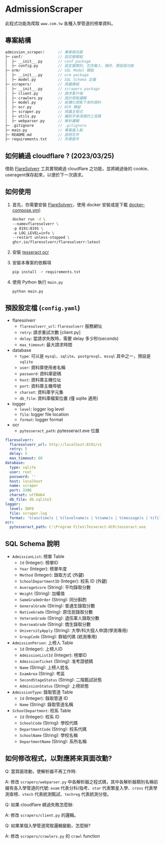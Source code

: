 # AdmissionScraper

此程式功能為爬取 `www.com.tw` 各種入學管道的榜單資料。

## 專案結構

```c
admission_scraper/      // 專案根目錄
├─ conf/                // 設定檔模組
│  ├─ __init__.py       // conf package 
│  ├─ config.py         // 設定檔類別，包含載入、儲存、預設值功能
├─ orm/                 // SQL Model 模組
│  ├─ __init__.py       // orm package
│  ├─ model.py          // SQL Schema 定義
├─ scrapers/            // 爬蟲模組
│  ├─ __init__.py       // scrapers package
│  ├─ client.py         // 請求客戶端
│  ├─ crawlers.py       // 設計爬取邏輯
│  ├─ model.py          // 結構化爬取下來的資料
│  ├─ ocr.py            // OCR 模組
│  ├─ scraper.py        // 爬蟲主程式
│  ├─ utils.py          // 輔助字串清理的工具類
│  ├─ webparser.py      // 解析邏輯
├─ .gitignore           // .gitignore
├─ main.py              // 專案進入點
├─ README.md            // 說明文件
├─ requirements.txt     // 所需套件
```

## 如何繞過 cloudflare ? (2023/03/25)

借助 [FlareSolverr](https://github.com/FlareSolverr/FlareSolverr) 工具實現繞過 cloudflare 之功能，並將繞過後的 cookie、useragent保存起來，以便於下一次請求。

## 如何使用

1. 首先，你需要安裝 [FlareSolverr](https://github.com/FlareSolverr/FlareSolverr)，使用 docker 安裝或是下載 [docker-compose.yml](https://github.com/FlareSolverr/FlareSolverr/blob/master/docker-compose.yml):

    ```bash
    docker run -d \
    --name=flaresolverr \
    -p 8191:8191 \
    -e LOG_LEVEL=info \
    --restart unless-stopped \
    ghcr.io/flaresolverr/flaresolverr:latest
    ```

2. 安裝 [tesseract ocr](https://tesseract-ocr.github.io/)

3. 安裝本專案的依賴項

    ```bash
    pip install -r requirements.txt
    ```

4. 使用 Python 執行 `main.py`

    ```bash
    python main.py
    ```

## 預設設定檔 (`config.yaml`)

- flaresolverr
  - `flaresolverr_url`: `flaresolverr` 服務網址
  - `retry`: 請求重試次數 [client.py]
  - `delay`: 當請求失敗時，需要 delay 多少秒(seconds)
  - `max_timeout`: 最大請求時間
- database
  - `type`: 可以是 `mysql`、`sqlite`、`postgresql`、`mssql` 其中之一，預設是 `sqlite`
  - `user`: 資料庫使用者名稱
  - `password`: 資料庫密碼
  - `host`: 資料庫主機位址
  - `port`: 資料庫主機埠號
  - `charset`: 資料庫字元集
  - `db_file`: 資料庫檔案位置 (僅 sqlite 適用)
- logger
  - `level`: logger log level
  - `file`: logger file location
  - `format`: logger format
- ocr
  - `pytesseract_path`: pytesseract.exe 位置

```yaml
flaresolverr:
  flaresolverr_url: http://localhost:8191/v1
  retry: 5
  delay: 5
  max_timeout: 60
database:
  type: sqlite
  user: root
  password: ''
  host: localhost
  name: scraper
  port: 3306
  charset: utf8mb4
  db_file: db.sqlite3
logger:
  level: INFO
  file: scraper.log
  format: '%(asctime)s | %(levelname)s | %(name)s | %(message)s | %(filename)s:%(lineno)d'
ocr:
  pytesseract_path: C:\Program Files\Tesseract-OCR\tesseract.exe
```

## SQL Schema 說明

- `AdmissionList`: 榜單 Table
  - `Id` (Integer): 榜單ID
  - `Year` (Integer): 榜單年度
  - `Method` (Integer): 錄取方式 (外鍵)
  - `SchoolDepartmentID` (Integer): 校系 ID (外鍵)
  - `AverageScore` (String): 平均錄取分數
  - `Weight` (String): 加權值
  - `SameGradeOrder` (String): 同分斟酌
  - `GeneralGrade` (String): 普通生錄取分數
  - `NativeGrade` (String): 原住民錄取分數
  - `VeteranGrade` (String): 退伍軍人錄取分數
  - `OverseaGrade` (String): 僑生錄取分數
  - `UniversityApply` (String): 大學/科大個人申請(學測專用)
  - `GroupCode` (String): 群組代碼 (統測專用)
- `AdmissionPerson`: 上榜人 Table
  - `Id` (Integer): 上榜人ID
  - `AdmissionListId` (Integer): 榜單ID
  - `AdmissionTicket` (String): 准考證號碼
  - `Name` (String): 上榜人姓名
  - `ExamArea` (String): 考區
  - `SecondStageStatus` (String): 二階甄試狀態
  - `AdmissionStatus` (String): 上榜狀態
- `AdmissionType`: 錄取管道 Table
  - `Id` (Integer): 錄取管道 ID
  - `Name` (String): 錄取管道名稱
- `SchoolDepartment`: 校系 Table
  - `Id` (Integer): 校系 ID
  - `SchoolCode` (String): 學校代碼
  - `DepartmentCode` (String): 校系代碼
  - `SchoolName` (String): 學校名稱
  - `DepartmentName` (String): 系所名稱

## 如何修改程式，以對應將來頁面改動?

Q: 當頁面改動，使解析器不再工作時:

A: 修改 `scrapers/webparser.py` 中各解析器之程式碼，其中各解析器類別名稱前綴有各入學管道的代號: `exam` 代表分科/指考、`star` 代表繁星入學、`cross` 代表學測查榜、`vtech` 代表統測甄試、`techreg` 代表統測分發。

Q: 如果 cloudflare 繞過失敗怎麼辦:

A: 修改 `scrapers/client.py` 的邏輯。

Q: 如果某個入學管道爬取邏輯變動，怎麼辦?

A: 修改 `scrapers/crawlers.py` 的 `crawl` function

